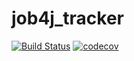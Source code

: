 # job4j_tracker
[![Build Status](https://travis-ci.com/AfkanGus/job4j_tracker.svg?branch=master)](https://travis-ci.com/AfkanGus/job4j_tracker)
[![codecov](https://codecov.io/gh/AfkanGus/job4j_tracker/branch/master/graph/badge.svg)](https://codecov.io/gh/AfkanGus/job4j_tracker)